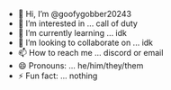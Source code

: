 - 👋 Hi, I’m @goofygobber20243
- 👀 I’m interested in ... call of duty
- 🌱 I’m currently learning ... idk
- 💞️ I’m looking to collaborate on ... idk
- 📫 How to reach me ... discord or email
- 😄 Pronouns: ... he/him/they/them
- ⚡ Fun fact: ... nothing

<!---
goofygobber20243/goofygobber20243 is a ✨ special ✨ repository because its `README.md` (this file) appears on your GitHub profile.
You can click the Preview link to take a look at your changes.
--->
